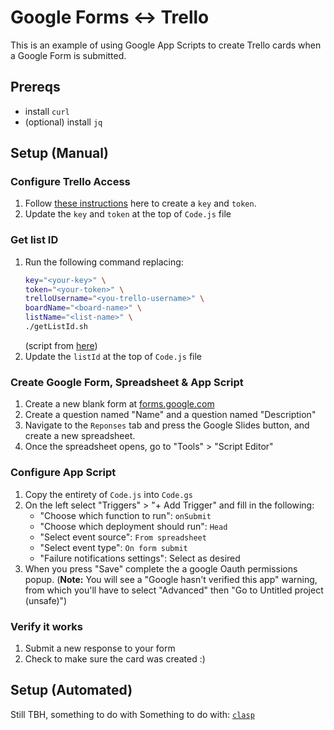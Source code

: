 # Google Forms <-> Trello

This is an example of using Google App Scripts to create Trello cards when a Google Form is submitted.

## Prereqs
* install `curl`
* (optional) install `jq`

## Setup (Manual)
### Configure Trello Access
1. Follow [these instructions](https://developer.atlassian.com/cloud/trello/guides/rest-api/api-introduction/) here to create a `key` and `token`.
1. Update the `key` and `token` at the top of `Code.js` file

### Get list ID
1. Run the following command replacing:
    ```bash
    key="<your-key>" \
    token="<your-token>" \
    trelloUsername="<you-trello-username>" \
    boardName="<board-name>" \
    listName="<list-name>" \
    ./getListId.sh
    ```
    (script from [here](https://stackoverflow.com/a/65913616/7607701))
1. Update the `listId` at the top of `Code.js` file

### Create Google Form, Spreadsheet & App Script
1. Create a new blank form at [forms.google.com](http://forms.google.com/)
1. Create a question named "Name" and a question named "Description"
1. Navigate to the `Reponses` tab and press the Google Slides button, and create a new spreadsheet.
1. Once the spreadsheet opens, go to "Tools" > "Script Editor"


### Configure App Script
1. Copy the entirety of `Code.js` into `Code.gs`
1. On the left select "Triggers" > "+ Add Trigger" and fill in the following:
    * "Choose which function to run": `onSubmit`
    * "Choose which deployment should run": `Head`
    * "Select event source": `From spreadsheet`
    * "Select event type": `On form submit`
    * "Failure notifications settings": Select as desired
1. When you press "Save" complete the a google Oauth permissions popup.
  (**Note:** You will see a "Google hasn't verified this app" warning, from which you'll have to select "Advanced" then "Go to Untitled project (unsafe)")


### Verify it works
1. Submit a new response to your form
1. Check to make sure the card was created :)

## Setup (Automated)
Still TBH, something to do with Something to do with: [`clasp`](https://github.com/google/clasp)
